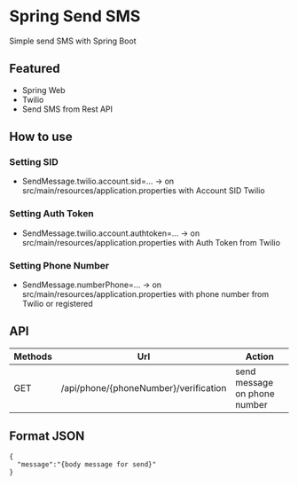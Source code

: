 # Spring Send SMS
Simple send SMS with Spring Boot

## Featured
- Spring Web
- Twilio
- Send SMS from Rest API

## How to use
### Setting SID
- SendMessage.twilio.account.sid=... -> on src/main/resources/application.properties with Account SID Twilio

### Setting Auth Token
- SendMessage.twilio.account.authtoken=... -> on src/main/resources/application.properties with Auth Token from Twilio

### Setting Phone Number
- SendMessage.numberPhone=... -> on src/main/resources/application.properties with phone number from Twilio or registered

## API
Methods | Url | Action |
--- | --- | --- |
| GET | /api/phone/{phoneNumber}/verification | send message on phone number |

## Format JSON
```
{
  "message":"{body message for send}"
}
```  
